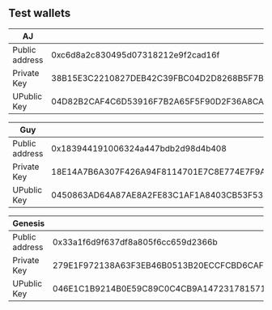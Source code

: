 ## Test wallets


| AJ             |                                                                                                                                    |
|----------------|------------------------------------------------------------------------------------------------------------------------------------|
| Public address | 0xc6d8a2c830495d07318212e9f2cad16f                                                                                                 |
| Private Key    | 38B15E3C2210827DEB42C39FBC04D2D8268B5F7B7F1DC2DA75FD620BBD2F4E01                                                                   |
| UPublic Key    | 04D82B2CAF4C6D53916F7B2A65F5F90D2F36A8CA5A232F215A696FC79AF96B4344B8683C44B28983DC6816AA31B3394C3860269E476D246F6AD9046C0CD7040B50 |

| Guy            |                                                                                                                                    |
|----------------|------------------------------------------------------------------------------------------------------------------------------------|
| Public address | 0x183944191006324a447bdb2d98d4b408                                                                                                 |
| Private Key    | 18E14A7B6A307F426A94F8114701E7C8E774E7F9A47E2C2035DB29A206321725                                                                   |
| UPublic Key    | 0450863AD64A87AE8A2FE83C1AF1A8403CB53F53E486D8511DAD8A04887E5B23522CD470243453A299FA9E77237716103ABC11A1DF38855ED6F2EE187E9C582BA6 |

| Genesis        |                                                                                                                                    |
|----------------|------------------------------------------------------------------------------------------------------------------------------------|
| Public address | 0x33a1f6d9f637df8a805f6cc659d2366b                                                                                                 |
| Private Key    | 279E1F972138A63F3EB46B0513B20ECCFCBD6CAF80443E0A076D456556666BEC                                                                   |
| UPublic Key    | 046E1C1B9214B0E59C89C0C4CB9A14723178157141C0BE7FA08469F12572BF839BB5EBC4C3AFB853792E67E7EDC9CD141881BF6403CB25FE62942FC20CED34F476 |